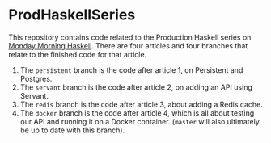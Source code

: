 # ProdHaskellSeries

This repository contains code related to the Production Haskell series on [Monday Morning Haskell](https://www.mmhaskell.com/). There are four articles and four branches that relate to the finished code for that article.

1. The `persistent` branch is the code after article 1, on Persistent and Postgres.
2. The `servant` branch is the code after article 2, on adding an API using Servant.
3. The `redis` branch is the code after article 3, about adding a Redis cache.
4. The `docker` branch is the code after article 4, which is all about testing our API and running it on a Docker container. (`master` will also ultimately be up to date with this branch).
